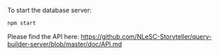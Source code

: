 To start the database server:
```bash
npm start
```

Please find the API here: https://github.com/NLeSC-Storyteller/query-builder-server/blob/master/doc/API.md
